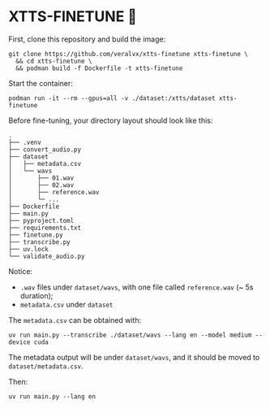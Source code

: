 # XTTS-FINETUNE 🚂

First, clone this repository and build the image:

```console
git clone https://github.com/veralvx/xtts-finetune xtts-finetune \
  && cd xtts-finetune \
  && podman build -f Dockerfile -t xtts-finetune
```

Start the container:

```console
podman run -it --rm --gpus=all -v ./dataset:/xtts/dataset xtts-finetune
```

Before fine-tuning, your directory layout should look like this:

```console
.
├── .venv
├── convert_audio.py
├── dataset
│   ├── metadata.csv
│   └── wavs
│       ├── 01.wav
│       ├── 02.wav
│       ├── reference.wav
│       └─ ...
├── Dockerfile
├── main.py
├── pyproject.toml
├── requirements.txt
├── finetune.py
├── transcribe.py
├── uv.lock
└── validate_audio.py
```

Notice:
- `.wav` files under `dataset/wavs`, with one file called `reference.wav` (~ 5s duration);
- `metadata.csv` under `dataset`

The `metadata.csv` can be obtained with:
 
```console
uv run main.py --transcribe ./dataset/wavs --lang en --model medium --device cuda
``` 

The metadata output will be under `dataset/wavs`, and it should be moved to `dataset/metadata.csv`.

Then:

```console
uv run main.py --lang en
```